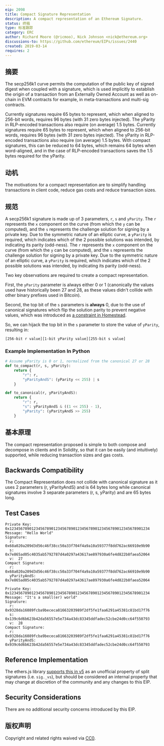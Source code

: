 ```yaml
---
eip: 2098
title: Compact Signature Representation
description: A compact representation of an Ethereum Signature.
status: 终稿
type: 标准跟踪
category: ERC
author: Richard Moore (@ricmoo), Nick Johnson <nick@ethereum.org>
discussions-to: https://github.com/ethereum/EIPs/issues/2440
created: 2019-03-14
requires: 2
---
```



## 摘要

The secp256k1 curve permits the computation of the public key of signed digest when coupled with a signature, which is used implicitly to establish the origin of a transaction from an Externally Owned Account as well as on-chain in EVM contracts for example, in meta-transactions and multi-sig contracts.

Currently signatures require 65 bytes to represent, which when aligned to 256-bit words, requires 96 bytes (with 31 zero bytes injected). The yParity in RLP-encoded transactions also require (on average) 1.5 bytes. Currently signatures require 65 bytes to represent, which when aligned to 256-bit words, requires 96 bytes (with 31 zero bytes injected). The yParity in RLP-encoded transactions also require (on average) 1.5 bytes. With compact signatures, this can be reduced to 64 bytes, which remains 64 bytes when word-aligned, and in the case of RLP-encoded transactions saves the 1.5 bytes required for the yParity.

## 动机

The motivations for a compact representation are to simplify handling transactions in client code, reduce gas costs and reduce transaction sizes.


## 规范

A secp256k1 signature is made up of 3 parameters, `r`, `s` and `yParity`. The `r` represents the `x` component on the curve (from which the `y` can be computed), and the `s` represents the challenge solution for signing by a private key. Due to the symmetric nature of an elliptic curve, a `yParity` is required, which indicates which of the 2 possible solutions was intended, by indicating its parity (odd-ness). The `r` represents the `x` component on the curve (from which the `y` can be computed), and the `s` represents the challenge solution for signing by a private key. Due to the symmetric nature of an elliptic curve, a `yParity` is required, which indicates which of the 2 possible solutions was intended, by indicating its parity (odd-ness).

Two key observations are required to create a compact representation.

First, the `yParity` parameter is always either 0 or 1 (canonically the values used have historically been 27 and 28, as these values didn't collide with other binary prefixes used in Bitcoin).

Second, the top bit of the `s` parameters is **always** 0, due to the use of canonical signatures which flip the solution parity to prevent negative values, which was introduced as [a constraint in Homestead](./eip-2.md).

So, we can hijack the top bit in the `s` parameter to store the value of `yParity`, resulting in:

```
[256-bit r value][1-bit yParity value][255-bit s value]
```


### Example Implementation In Python

```python
# Assume yParity is 0 or 1, normalized from the canonical 27 or 28
def to_compact(r, s, yParity):
    return {
        "r": r,
        "yParityAndS": (yParity << 255) | s
    }

def to_canonical(r, yParityAndS):
    return {
        "r": r,
        "s": yParityAndS & ((1 << 255) - 1),
        "yParity": (yParityAndS >> 255)
    }
```


## 基本原理

The compact representation proposed is simple to both compose and decompose in clients and in Solidity, so that it can be easily (and intuitively) supported, while reducing transaction sizes and gas costs.


## Backwards Compatibility

The Compact Representation does not collide with canonical signature as it uses 2 parameters (r, yParityAndS) and is 64 bytes long while canonical signatures involve 3 separate parameters (r, s, yParity) and are 65 bytes long.


## Test Cases

```
Private Key: 0x1234567890123456789012345678901234567890123456789012345678901234
Message: "Hello World"
Signature:
  r:  0x68a020a209d3d56c46f38cc50a33f704f4a9a10a59377f8dd762ac66910e9b90
  s:  0x7e865ad05c4035ab5792787d4a0297a43617ae897930a6fe4d822b8faea52064
  v:  27
Compact Signature:
  r:           0x68a020a209d3d56c46f38cc50a33f704f4a9a10a59377f8dd762ac66910e9b90
  yParityAndS: 0x7e865ad05c4035ab5792787d4a0297a43617ae897930a6fe4d822b8faea52064
```

```
Private Key: 0x1234567890123456789012345678901234567890123456789012345678901234
Message: "It's a small(er) world"
Signature:
  r:  0x9328da16089fcba9bececa81663203989f2df5fe1faa6291a45381c81bd17f76
  s:  0x139c6d6b623b42da56557e5e734a43dc83345ddfadec52cbe24d0cc64f550793
  v:  28
Compact Signature:
  r:           0x9328da16089fcba9bececa81663203989f2df5fe1faa6291a45381c81bd17f76
  yParityAndS: 0x939c6d6b623b42da56557e5e734a43dc83345ddfadec52cbe24d0cc64f550793  
```


## Reference Implementation

The ethers.js library [supports this in v5](https://github.com/ethers-io/ethers.js/blob/ethers-v5-beta/packages/bytes/src.ts/index.ts#L323) as an unofficial property of split signatures (i.e. `sig._vs`), but should be considered an internal property that may change at discretion of the community and any changes to this EIP.


## Security Considerations

There are no additional security concerns introduced by this EIP.


## 版权声明

Copyright and related rights waived via [CC0](../LICENSE.md).
